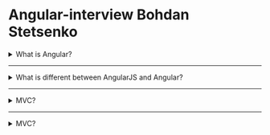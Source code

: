 # Angular-interview Bohdan Stetsenko

<details>
<summary>What is Angular?</summary>
<div>
<br>
Angular it’s a framework that provides various tools to develop web-sites. In contrast of React, where React is a library, Angular has everything you need, for example Routing, state management etc. Primarily Angular oriented to developing SPA. One of the peculiarity of Angular is use of TypeScript as a programming language.
 </div>
</details>

 <hr>
 
<details>
<summary>What is different between AngularJS and Angular?</summary>
<div>
<br>
Though many systems still support AngularJS, there are no longer updates or improvements made to the system. Angular 2 is the newer version of AngularJS, and since its release, there have been several improvements and newer versions of the framework. These are some of the primary differences between AngularJS and Angular 2. AngularJS and Angular 2 are both frameworks for developing websites, they use different coding languages. AngularJS uses JavaScript, a text-based coding language used to make interactive elements. Angular 2 uses TypeScript, a subset of JavaScript created by Microsoft that incorporates static type definitions.
  </div> 
</details>
 
 <hr>
 
<details>
<summary>MVC?</summary>
<div>
<br>
MVC (Model-View-Controller) is a pattern in software design commonly used to implement user interfaces, data, and controlling logic. It emphasizes a separation between the software's business logic and display. 
The three parts of the MVC software-design pattern can be described as follows:
   <ul>
    <li>Model: Manages data and business logic.</li>
  <li>View: Handles layout and display.</li>
    <li>Controller: Routes commands to the model and view parts.</li></ul>
  </div>
 </details>
 
 <hr>
 
 <details>
<summary>MVC?</summary>
<div>
<br>
MVC (Model-View-Controller) is a pattern in software design commonly used to implement user interfaces, data, and controlling logic. It emphasizes a separation between the software's business logic and display. 
The three parts of the MVC software-design pattern can be described as follows:
   <ul>
    <li>Model: Manages data and business logic.</li>
  <li>View: Handles layout and display.</li>
    <li>Controller: Routes commands to the model and view parts.</li></ul>
  </div>
 </details>
